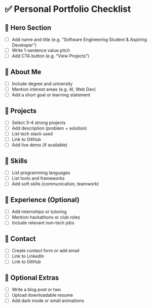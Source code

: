 # ✅ Personal Portfolio Checklist

## 🔹 Hero Section
- [ ] Add name and title (e.g. "Software Engineering Student & Aspiring Developer”)
- [ ] Write 1-sentence value pitch
- [ ] Add CTA button (e.g. “View Projects”)

## 🔹 About Me
- [ ] Include degree and university
- [ ] Mention interest areas (e.g. AI, Web Dev)
- [ ] Add a short goal or learning statement

## 🔹 Projects
- [ ] Select 3–4 strong projects
- [ ] Add description (problem + solution)
- [ ] List tech stack used
- [ ] Link to GitHub
- [ ] Add live demo (if available)

## 🔹 Skills
- [ ] List programming languages
- [ ] List tools and frameworks
- [ ] Add soft skills (communication, teamwork)

## 🔹 Experience (Optional)
- [ ] Add internships or tutoring
- [ ] Mention hackathons or club roles
- [ ] Include relevant non-tech jobs

## 🔹 Contact
- [ ] Create contact form or add email
- [ ] Link to LinkedIn
- [ ] Link to GitHub

## 🔹 Optional Extras
- [ ] Write a blog post or two
- [ ] Upload downloadable resume
- [ ] Add dark mode or small animations
